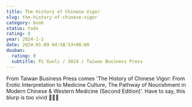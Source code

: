```yaml
---
title: The History of Chinese Vigor
slug: the-history-of-chinese-vigor
category: book
status: todo
rating: 0
year: 2024-1-1
date: 2024-01-09 04:58:53+08:00
douban:
  rating: 0
  subtitle: Pi Guoli / 2024 / Taiwan Business Press
---
```


From Taiwan Business Press comes 'The History of Chinese Vigor: From Erotic Interpretation to Medicine Culture, The Pathway of Nourishment in Modern Chinese & Western Medicine (Second Edition)'. Have to say, this blurp is too vivid 🤦🏻‍♀️

